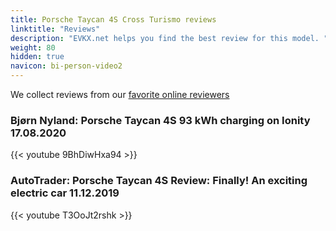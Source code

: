 ```yaml
---
title: Porsche Taycan 4S Cross Turismo reviews
linktitle: "Reviews"
description: "EVKX.net helps you find the best review for this model. "
weight: 80
hidden: true
navicon: bi-person-video2
---
```

We collect reviews from our [favorite online reviewers](/guides/evreviewers/)

### Bjørn Nyland: Porsche Taycan 4S 93 kWh charging on Ionity 17.08.2020

{{< youtube 9BhDiwHxa94 >}}

### AutoTrader: Porsche Taycan 4S Review: Finally! An exciting electric car 11.12.2019

{{< youtube T3OoJt2rshk >}}

